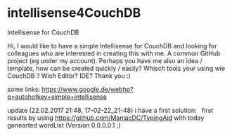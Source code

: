 # intellisense4CouchDB
Intellisense for CouchDB


Hi, I would like to have a simple Intellisense for CouchDB and looking for colleagues who are interested in creating this with me. A common GitHub project (eg under my account).
Perhaps you have me also an idea / template, how can be created quickly / easily?
Whisch tools your using wie CouchDB ? Wich Editor? IDE? 
Thank you :)

some links: https://www.google.de/webhp?q=autohotkey+simple+intellisense

update (22.02.2017 21:48, 17-02-22_21-48) i have a first solution:  
first results by using https://github.com/ManiacDC/TypingAid with today genearted wordList (Version 0.0.0.0.1 ;)
